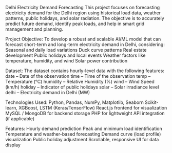 Delhi Electricity Demand Forecasting 
This project focuses on forecasting electricity demand for the Delhi region using historical load data, weather patterns, public holidays, and solar radiation. The objective is to accurately predict future demand, identify peak loads, and help in smart grid management and planning.

Project Objective:
To develop a robust and scalable AI/ML model that can forecast short-term and long-term electricity demand in Delhi, considering:
Seasonal and daily load variations
Duck curve patterns
Real estate development
Public holidays and local events
Weather factors like temperature, humidity, and wind
Solar power contribution

Dataset:
The dataset contains hourly-level data with the following features:
date – Date of the observation
time – Time of the observation
temp – Temperature (°C)
humidity – Relative Humidity (%)
wind – Wind Speed (km/h)
holiday – Indicator of public holidays
solar – Solar irradiance level
delhi – Electricity demand in Delhi (MW)

Technologies Used:
Python, Pandas, NumPy, Matplotlib, Seaborn
Scikit-learn, XGBoost, LSTM (Keras/TensorFlow)
React.js frontend for visualization
MySQL / MongoDB for backend storage
PHP for lightweight API integration (if applicable)

Features:
Hourly demand prediction
Peak and minimum load identification
Temperature and weather-based forecasting
Demand curve (load profile) visualization
Public holiday adjustment
Scrollable, responsive UI for data display



